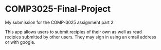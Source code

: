 # COMP3025-Final-Project
My submission for the COMP-3025 assignment part 2.

This app allows users to submit recipies of their own as well as read recipies submitted by other users. They may sign in using an email address or with google.
